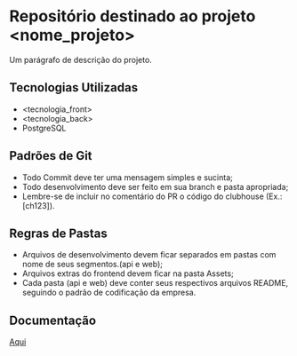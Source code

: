 # Repositório destinado ao projeto <nome_projeto>

Um parágrafo de descrição do projeto.

## Tecnologias Utilizadas

- <tecnologia_front>
- <tecnologia_back>
- PostgreSQL

## Padrões de Git

- Todo Commit deve ter uma mensagem simples e sucinta;
- Todo desenvolvimento deve ser feito em sua branch e pasta apropriada;
- Lembre-se de incluir no comentário do PR o código do clubhouse (Ex.: [ch123]).

## Regras de Pastas

- Arquivos de desenvolvimento devem ficar separados em pastas com nome de seus segmentos.(api e web);
- Arquivos extras do frontend devem ficar na pasta Assets;
- Cada pasta (api e web) deve conter seus respectivos arquivos README, seguindo o padrão de codificação da empresa.

## Documentação

[Aqui](https://app.clubhouse.io/<link_projeto>/)
